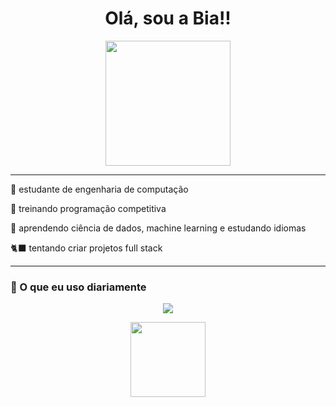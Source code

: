 <h1 align="center">Olá, sou a Bia!!</h1>

<p align="center">
  <img src="[https://i.pinimg.com/originals/ff/c5/6e/ffc56efbdb3463e28f6389734c6f96fd.gif](https://i.pinimg.com/originals/56/4e/c0/564ec00b262da7659294e01da6fde807.gif)" height="200"/>
</p>

---
💖 estudante de engenharia de computação

🌷 treinando programação competitiva  

🎀 aprendendo ciência de dados, machine learning e estudando idiomas

🐈‍⬛ tentando criar projetos full stack

---

### 🍓 O que eu uso diariamente

<div align="center">
  <img src="https://skillicons.dev/icons?i=python,c,cpp,js,html,css,react,vite,spring,sqlite,mysql,git,vscode&theme=light" />
</div>

<p align="center">
  <img src="[https://64.media.tumblr.com/04c19d8b4e32ae44967229db3e50f6e4/tumblr_inline_ptsid5R9JX1rb9k0l_540.gif](https://i.pinimg.com/originals/dd/aa/81/ddaa813eef9fb1c57a8dfd6142a3d955.gif)" height="120"/>
</p>

